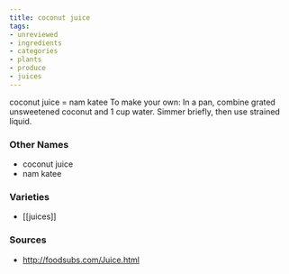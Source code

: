 ```yaml
---
title: coconut juice
tags:
- unreviewed
- ingredients
- categories
- plants
- produce
- juices
---
```

coconut juice = nam katee To make your own: In a pan, combine grated unsweetened coconut and 1 cup water. Simmer briefly, then use strained liquid.

### Other Names

* coconut juice
* nam katee

### Varieties

* [[juices]]

### Sources
* http://foodsubs.com/Juice.html
